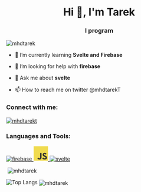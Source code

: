 <h1 align="center">Hi 👋, I'm Tarek</h1>
<h3 align="center">I program</h3>

<p align="left"> <img src="https://komarev.com/ghpvc/?username=mhdtarek&label=Profile%20views&color=0e75b6&style=flat" alt="mhdtarek" /> </p>

- 🌱 I’m currently learning **Svelte and Firebase**

- 🤝 I’m looking for help with **firebase**

- 💬 Ask me about **svelte**

- 📫 How to reach me on twitter @mhdtarekT

<h3 align="left">Connect with me:</h3>
<p align="left">
<a href="https://twitter.com/mhdtarekt" target="blank"><img align="center" src="https://raw.githubusercontent.com/rahuldkjain/github-profile-readme-generator/master/src/images/icons/Social/twitter.svg" alt="mhdtarekt" height="30" width="40" /></a>
</p>

<h3 align="left">Languages and Tools:</h3>
<p align="left"> <a href="https://firebase.google.com/" target="_blank" rel="noreferrer"> <img src="https://www.vectorlogo.zone/logos/firebase/firebase-icon.svg" alt="firebase" width="40" height="40"/> </a> <a href="https://developer.mozilla.org/en-US/docs/Web/JavaScript" target="_blank" rel="noreferrer"> <img src="https://raw.githubusercontent.com/devicons/devicon/master/icons/javascript/javascript-original.svg" alt="javascript" width="40" height="40"/> </a> <a href="https://svelte.dev" target="_blank" rel="noreferrer"> <img src="https://upload.wikimedia.org/wikipedia/commons/1/1b/Svelte_Logo.svg" alt="svelte" width="40" height="40"/> </a> </p>

<span>&nbsp;<img align="center" src="https://github-readme-stats.vercel.app/api?username=mhdtarek&show_icons=true&locale=en" alt="mhdtarek" /></p>
![Top Langs](https://github-readme-stats.vercel.app/api/top-langs/?username=mhdtarek&layout=compact)
<span><img align="center" src="https://github-readme-streak-stats.herokuapp.com/?user=mhdtarek&theme=github_dark" alt="mhdtarek" /></p>

